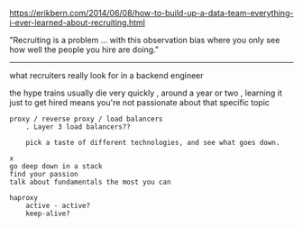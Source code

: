 
<https://erikbern.com/2014/06/08/how-to-build-up-a-data-team-everything-i-ever-learned-about-recruiting.html>

"Recruiting is a problem ... with this observation bias where you only see how well the people you hire are doing."


___


what recruiters really look for in a backend engineer

the hype trains usually die very quickly , around a year or two
    , learning it just to get hired means you're not passionate about that specific topic

    proxy / reverse proxy / load balancers
        . Layer 3 load balancers??

        pick a taste of different technologies, and see what goes down. 
    
    x
    go deep down in a stack
    find your passion
    talk about fundamentals the most you can 
    
    haproxy
        active - active?
        keep-alive?
